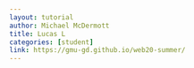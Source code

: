 ```yaml
---
layout: tutorial
author: Michael McDermott
title: Lucas L
categories: [student]
link: https://gmu-gd.github.io/web20-summer/
---
```

